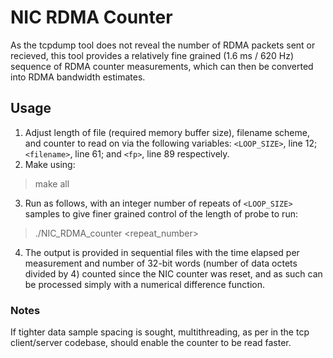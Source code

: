 # NIC RDMA Counter

As the tcpdump tool does not reveal the number of RDMA packets sent or recieved, this tool provides a relatively fine grained (1.6 ms / 620 Hz) sequence of RDMA counter measurements, which can then be converted into RDMA bandwidth estimates.

## Usage

1. Adjust length of file (required memory buffer size), filename scheme, and counter to read on via the following variables: `<LOOP_SIZE>`, line 12; `<filename>`, line 61; and `<fp>`, line 89 respectively.
2. Make using:
>make all 
3. Run as follows, with an integer number of repeats of `<LOOP_SIZE>` samples to give finer grained control of the length of probe to run:
>./NIC_RDMA_counter <repeat_number>
4. The output is provided in sequential files with the time elapsed per measurement and number of 32-bit words (number of data octets divided by 4) counted since the NIC counter was reset, and as such can be processed simply with a numerical difference function.

### Notes

If tighter data sample spacing is sought, multithreading, as per in the tcp client/server codebase, should enable the counter to be read faster. 